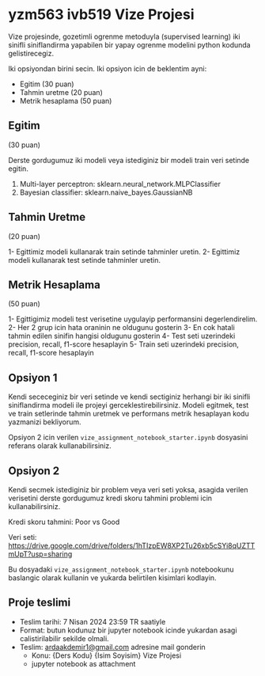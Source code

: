 
# yzm563 ivb519 Vize Projesi

Vize projesinde, gozetimli ogrenme metoduyla (supervised learning) iki sinifli siniflandirma yapabilen bir yapay ogrenme modelini python kodunda gelistirecegiz.

Iki opsiyondan birini secin. Iki opsiyon icin de beklentim ayni:

- Egitim (30 puan)
- Tahmin uretme (20 puan)
- Metrik hesaplama (50 puan)

## Egitim 

(30 puan)

Derste gordugumuz iki modeli veya istediginiz bir modeli train veri setinde egitin.

1) Multi-layer perceptron: sklearn.neural_network.MLPClassifier
2) Bayesian classifier: sklearn.naive_bayes.GaussianNB

## Tahmin Uretme

(20 puan)

1- Egittimiz modeli kullanarak train setinde tahminler uretin.
2- Egittimiz modeli kullanarak test setinde tahminler uretin.

## Metrik Hesaplama

(50 puan)

1- Egittigimiz modeli test verisetine uygulayip performansini degerlendirelim.
2- Her 2 grup icin hata oraninin ne oldugunu gosterin
3- En cok hatali tahmin edilen sinifin hangisi oldugunu gosterin
4- Test seti uzerindeki precision, recall, f1-score hesaplayin
5- Train seti uzerindeki precision, recall, f1-score hesaplayin


## Opsiyon 1

Kendi sececeginiz bir veri setinde ve kendi sectiginiz herhangi bir iki sinifli siniflandirma modeli ile projeyi gerceklestirebilirsiniz. Modeli egitmek, test ve train setlerinde tahmin uretmek ve performans metrik hesaplayan kodu yazmanizi bekliyorum. 

Opsiyon 2 icin verilen `vize_assignment_notebook_starter.ipynb` dosyasini referans olarak kullanabilirsiniz.


## Opsiyon 2

Kendi secmek istediginiz bir problem veya veri seti yoksa, asagida verilen verisetini derste gordugumuz kredi skoru tahmini problemi icin kullanabilirsiniz.


Kredi skoru tahmini: Poor vs Good

Veri seti: https://drive.google.com/drive/folders/1hTIzpEW8XP2Tu26xb5cSYi8qUZTTmUpT?usp=sharing 

Bu dosyadaki `vize_assignment_notebook_starter.ipynb` notebookunu baslangic olarak kullanin ve yukarda belirtilen kisimlari kodlayin.


## Proje teslimi

- Teslim tarihi: 7 Nisan 2024 23:59 TR saatiyle
- Format: butun kodunuz bir jupyter notebook icinde yukardan asagi calistirilabilir sekilde olmali.
- Teslim: ardaakdemir1@gmail.com adresine mail gonderin
    - Konu: \{Ders Kodu\} \{Isim Soyisim\} Vize Projesi
    - jupyter notebook as attachment



